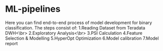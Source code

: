 # ML-pipelines

Here you can find end-to-end process of model development for binary classification.
The steps consist of:
1.Reading Dataset from Teradata DWH<\br>
2.Exploratory Analysis<\br>
3.PSI Calculation
4.Feature Selection & Modelling
5.HyperOpt Optimization
6.Model calibration
7.Model report


